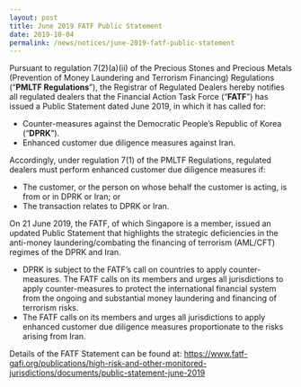 ```yaml
---
layout: post
title: June 2019 FATF Public Statement
date: 2019-10-04
permalink: /news/notices/june-2019-fatf-public-statement
---
```


Pursuant to regulation 7(2)(a)(ii) of the Precious Stones and Precious Metals (Prevention of Money Laundering and Terrorism Financing) Regulations (“**PMLTF Regulations**”), the Registrar of Regulated Dealers hereby notifies all regulated dealers that the Financial Action Task Force (“**FATF**”) has issued a Public Statement dated June 2019, in which it has called for:
* Counter-measures against the Democratic People’s Republic of Korea (“**DPRK**”).
* Enhanced customer due diligence measures against Iran.

Accordingly, under regulation 7(1) of the PMLTF Regulations, regulated dealers must perform enhanced customer due diligence measures if:
* The customer, or the person on whose behalf the customer is acting, is from or in DPRK or Iran; or
* The transaction relates to DPRK or Iran.

On 21 June 2019, the FATF, of which Singapore is a member, issued an updated Public Statement that highlights the strategic deficiencies in the anti-money laundering/combating the financing of terrorism (AML/CFT) regimes of the DPRK and Iran.
* DPRK is subject to the FATF’s call on countries to apply counter-measures. The FATF calls on its members and urges all jurisdictions to apply counter-measures to protect the international financial system from the ongoing and substantial money laundering and financing of terrorism risks.
* The FATF calls on its members and urges all jurisdictions to apply enhanced customer due diligence measures proportionate to the risks arising from Iran.

Details of the FATF Statement can be found at:
https://www.fatf-gafi.org/publications/high-risk-and-other-monitored-jurisdictions/documents/public-statement-june-2019
